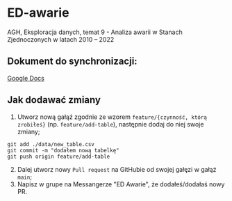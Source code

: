 # ED-awarie
AGH, Eksploracja danych, temat 9 - Analiza awarii w Stanach Zjednoczonych w latach 2010 – 2022 

## Dokument do synchronizacji:
  [Google Docs](https://docs.google.com/document/d/1oxqm-1VYgq9ZvVmTTCzy2EoiBAVyXsEspL8_JelDZ_A/edit#heading=h.d43x5p21gwzy)


## Jak dodawać zmiany
1. Utworz nową gałąź zgodnie ze wzorem `feature/{czynność, którą zrobiłeś}` (np. `feature/add-table`), następnie dodaj do niej swoje zmiany;
```
git add ./data/new_table.csv
git commit -m "dodałem nową tabelkę"
git push origin feature/add-table
```
2. Dalej utworz nowy `Pull request` na GitHubie od swojej gałęzi w gałąź `main`;
3. Napisz w grupe na Messangerze "ED Awarie", że dodałeś/dodałaś nowy PR.